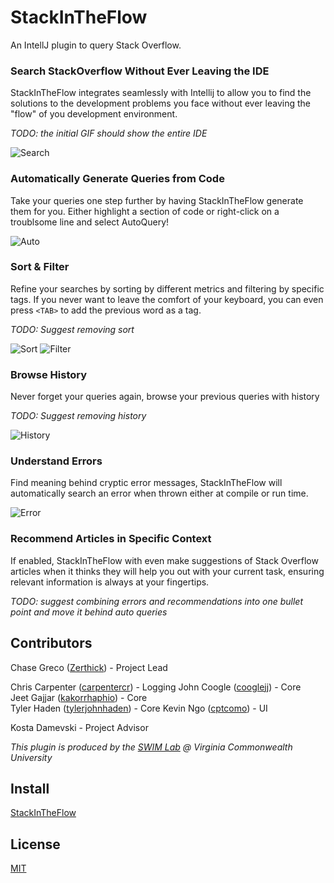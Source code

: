 # StackInTheFlow

An IntellJ plugin to query Stack Overflow.

### Search StackOverflow Without Ever Leaving the IDE
StackInTheFlow integrates seamlessly with Intellij to allow you to find the solutions to the development problems you face without ever leaving the "flow" of you development environment.

*TODO: the initial GIF should show the entire IDE*

![Search](https://i.imgur.com/cRgp2fX.gif)

### Automatically Generate Queries from Code
Take your queries one step further by having StackInTheFlow generate them for you. Either highlight a section of code or right-click on a troublsome line and select AutoQuery!

![Auto](https://i.imgur.com/SrBiEST.gif)

### Sort & Filter
Refine your searches by sorting by different metrics and filtering by specific tags. If you never want to leave the comfort of your keyboard, you can even press `<TAB>` to add the previous word as a tag.

*TODO: Suggest removing sort*

![Sort](https://i.imgur.com/ViKhVDW.gif) 
![Filter](https://i.imgur.com/NuQF2cl.gif)

### Browse History
Never forget your queries again, browse your previous queries with history

*TODO: Suggest removing history*

![History](https://i.imgur.com/fyOwJvy.gif)

### Understand Errors
Find meaning behind cryptic error messages, StackInTheFlow will automatically search an error when thrown either at compile or run time.

![Error](https://i.imgur.com/TcEB9Es.png)

### Recommend Articles in Specific Context
If enabled, StackInTheFlow with even make suggestions of Stack Overflow articles when it thinks they will help you out with your current task, ensuring relevant information is always at your fingertips.

*TODO: suggest combining errors and recommendations into one bullet point and move it behind auto queries*

## Contributors
Chase Greco ([Zerthick](https://github.com/zerthick)) - Project Lead  

Chris Carpenter ([carpentercr](https://github.com/carpentercr)) - Logging
John Coogle ([cooglejj](https://github.com/cooglejj)) - Core   
Jeet Gajjar ([kakorrhaphio](https://github.com/kakorrhaphio)) - Core   
Tyler Haden ([tylerjohnhaden](https://github.com/tylerjohnhaden)) - Core 
Kevin Ngo ([cptcomo](https://github.com/cptcomo)) - UI   

Kosta Damevski - Project Advisor  

*This plugin is produced by the [SWIM Lab](http://vcu-swim-lab.github.io/) @ Virginia Commonwealth University*

## Install
[StackInTheFlow](https://plugins.jetbrains.com/plugin/9653-stackintheflow)

## License
[MIT](../LICENSE)
